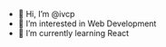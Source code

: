 - 👋 Hi, I’m @ivcp
- 👀 I’m interested in Web Development
- 🌱 I’m currently learning React


<!---
ivcp/ivcp is a ✨ special ✨ repository because its `README.md` (this file) appears on your GitHub profile.
You can click the Preview link to take a look at your changes.
--->
